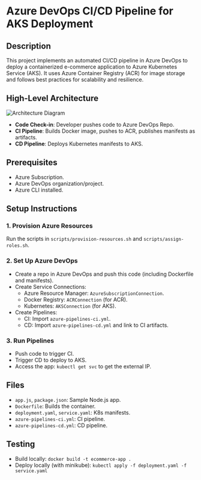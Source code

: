 # Azure DevOps CI/CD Pipeline for AKS Deployment

## Description
This project implements an automated CI/CD pipeline in Azure DevOps to deploy a containerized e-commerce application to Azure Kubernetes Service (AKS). It uses Azure Container Registry (ACR) for image storage and follows best practices for scalability and resilience.

## High-Level Architecture
![Architecture Diagram](architecture-diagram.png)  <!-- Upload the diagram you provided as architecture-diagram.png -->

- **Code Check-in**: Developer pushes code to Azure DevOps Repo.
- **CI Pipeline**: Builds Docker image, pushes to ACR, publishes manifests as artifacts.
- **CD Pipeline**: Deploys Kubernetes manifests to AKS.

## Prerequisites
- Azure Subscription.
- Azure DevOps organization/project.
- Azure CLI installed.

## Setup Instructions

### 1. Provision Azure Resources
Run the scripts in `scripts/provision-resources.sh` and `scripts/assign-roles.sh`.

### 2. Set Up Azure DevOps
- Create a repo in Azure DevOps and push this code (including Dockerfile and manifests).
- Create Service Connections:
  - Azure Resource Manager: `AzureSubscriptionConnection`.
  - Docker Registry: `ACRConnection` (for ACR).
  - Kubernetes: `AKSConnection` (for AKS).
- Create Pipelines:
  - CI: Import `azure-pipelines-ci.yml`.
  - CD: Import `azure-pipelines-cd.yml` and link to CI artifacts.

### 3. Run Pipelines
- Push code to trigger CI.
- Trigger CD to deploy to AKS.
- Access the app: `kubectl get svc` to get the external IP.

## Files
- `app.js`, `package.json`: Sample Node.js app.
- `Dockerfile`: Builds the container.
- `deployment.yaml`, `service.yaml`: K8s manifests.
- `azure-pipelines-ci.yml`: CI pipeline.
- `azure-pipelines-cd.yml`: CD pipeline.

## Testing
- Build locally: `docker build -t ecommerce-app .`
- Deploy locally (with minikube): `kubectl apply -f deployment.yaml -f service.yaml`
